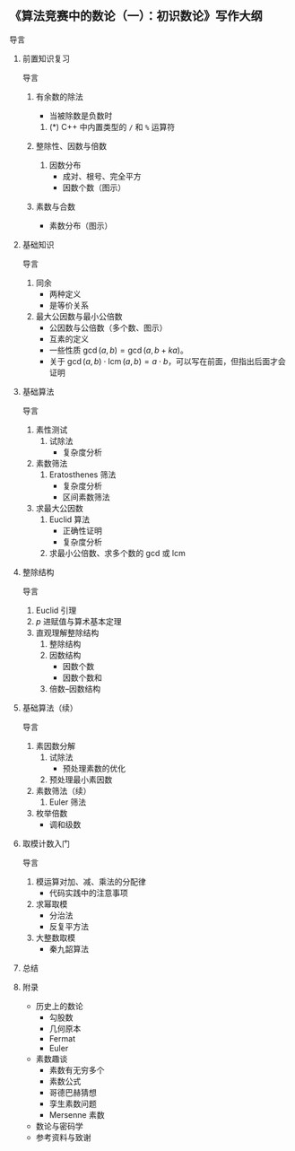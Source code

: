 ## 《算法竞赛中的数论（一）：初识数论》写作大纲

导言

1. 前置知识复习
   
   导言
   1. 有余数的除法
      - 当被除数是负数时
      
      1. (*) C++ 中内置类型的 `/` 和 `%` 运算符
   2. 整除性、因数与倍数
      1. 因数分布
         - 成对、根号、完全平方
         - 因数个数（图示）
   3. 素数与合数
      - 素数分布（图示）
2. 基础知识
   
   导言
   1. 同余
      - 两种定义
      - 是等价关系
   2. 最大公因数与最小公倍数
      - 公因数与公倍数（多个数、图示）
      - 互素的定义
      - 一些性质 $\gcd(a, b) = \gcd(a, b + k a)$。
      - 关于 $\gcd(a, b) \cdot \operatorname{lcm}(a, b) = a \cdot b$，可以写在前面，但指出后面才会证明
3. 基础算法
   
   导言
   1. 素性测试
      1. 试除法
         - 复杂度分析
   2. 素数筛法
      1. Eratosthenes 筛法
         - 复杂度分析
         - 区间素数筛法
   3. 求最大公因数
      1. Euclid 算法
         - 正确性证明
         - 复杂度分析
      2. 求最小公倍数、求多个数的 gcd 或 lcm
4. 整除结构
   
   导言
   1. Euclid 引理
   2. $p$ 进赋值与算术基本定理
   3. 直观理解整除结构
      1. 整除结构
      2. 因数结构
         - 因数个数
         - 因数个数和
      3. 倍数–因数结构
5. 基础算法（续）
   
   导言
   1. 素因数分解
      1. 试除法
         - 预处理素数的优化
      2. 预处理最小素因数
   2. 素数筛法（续）
      1. Euler 筛法
   3. 枚举倍数
      - 调和级数
6. 取模计数入门
   
   导言
   1. 模运算对加、减、乘法的分配律
      - 代码实践中的注意事项
   2. 求幂取模
      - 分治法
      - 反复平方法
   3. 大整数取模
      - 秦九韶算法
7. 总结
8. 附录
   - 历史上的数论
     - 勾股数
     - 几何原本
     - Fermat
     - Euler
   - 素数趣谈
     - 素数有无穷多个
     - 素数公式
     - 哥德巴赫猜想
     - 孪生素数问题
     - Mersenne 素数
   - 数论与密码学
   - 参考资料与致谢
